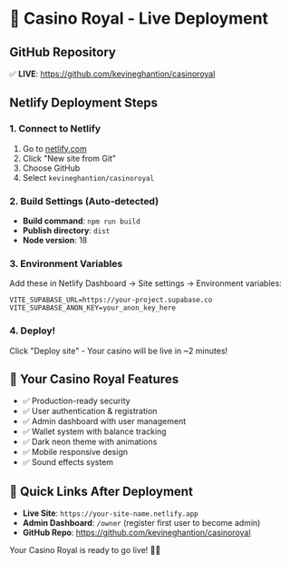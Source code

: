 # 🚀 Casino Royal - Live Deployment

## GitHub Repository
✅ **LIVE**: https://github.com/kevineghantion/casinoroyal

## Netlify Deployment Steps

### 1. Connect to Netlify
1. Go to [netlify.com](https://netlify.com)
2. Click "New site from Git"
3. Choose GitHub
4. Select `kevineghantion/casinoroyal`

### 2. Build Settings (Auto-detected)
- **Build command**: `npm run build`
- **Publish directory**: `dist`
- **Node version**: 18

### 3. Environment Variables
Add these in Netlify Dashboard → Site settings → Environment variables:

```
VITE_SUPABASE_URL=https://your-project.supabase.co
VITE_SUPABASE_ANON_KEY=your_anon_key_here
```

### 4. Deploy!
Click "Deploy site" - Your casino will be live in ~2 minutes!

## 🎰 Your Casino Royal Features
- ✅ Production-ready security
- ✅ User authentication & registration  
- ✅ Admin dashboard with user management
- ✅ Wallet system with balance tracking
- ✅ Dark neon theme with animations
- ✅ Mobile responsive design
- ✅ Sound effects system

## 🔗 Quick Links After Deployment
- **Live Site**: `https://your-site-name.netlify.app`
- **Admin Dashboard**: `/owner` (register first user to become admin)
- **GitHub Repo**: https://github.com/kevineghantion/casinoroyal

Your Casino Royal is ready to go live! 🎲✨